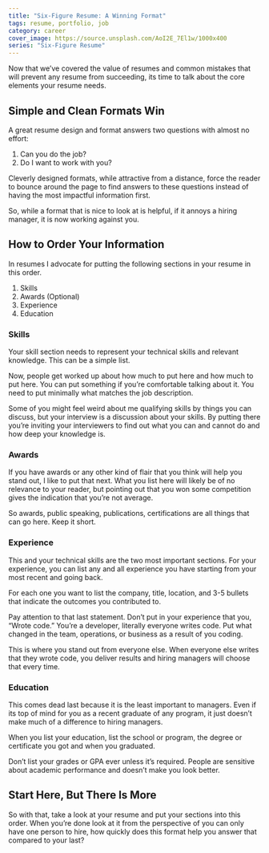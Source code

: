 ```yaml
---
title: "Six-Figure Resume: A Winning Format"
tags: resume, portfolio, job
category: career
cover_image: https://source.unsplash.com/AoI2E_7El1w/1000x400
series: "Six-Figure Resume"
---
```

Now that we’ve covered the value of resumes and common mistakes that will prevent any resume from succeeding, its time to talk about the core elements your resume needs.

## Simple and Clean Formats Win

A great resume design and format answers two questions with almost no effort:

1. Can you do the job?
2. Do I want to work with you?

Cleverly designed formats, while attractive from a distance, force the reader to bounce around the page to find answers to these questions instead of having the most impactful information first.

So, while a format that is nice to look at is helpful, if it annoys a hiring manager, it is now working against you.

## How to Order Your Information

In resumes I advocate for putting the following sections in your resume in this order.

1. Skills
2. Awards (Optional)
3. Experience
4. Education

### Skills

Your skill section needs to represent your technical skills and relevant knowledge. This can be a simple list.

Now, people get worked up about how much to put here and how much to put here. You can put something if you’re comfortable talking about it. You need to put minimally what matches the job description.

Some of you might feel weird about me qualifying skills by things you can discuss, but your interview is a discussion about your skills. By putting there you’re inviting your interviewers to find out what you can and cannot do and how deep your knowledge is.

### Awards

If you have awards or any other kind of flair that you think will help you stand out, I like to put that next. What you list here will likely be of no relevance to your reader, but pointing out that you won some competition gives the indication that you’re not average.

So awards, public speaking, publications, certifications are all things that can go here. Keep it short.

### Experience

This and your technical skills are the two most important sections. For your experience, you can list any and all experience you have starting from your most recent and going back.

For each one you want to list the company, title, location, and 3-5 bullets that indicate the outcomes you contributed to.

Pay attention to that last statement. Don’t put in your experience that you, “Wrote code.” You’re a developer, literally everyone writes code. Put what changed in the team, operations, or business as a result of you coding.

This is where you stand out from everyone else. When everyone else writes that they wrote code, you deliver results and hiring managers will choose that every time.

### Education

This comes dead last because it is the least important to managers. Even if its top of mind for you as a recent graduate of any program, it just doesn’t make much of a difference to hiring managers.

When you list your education, list the school or program, the degree or certificate you got and when you graduated.

Don’t list your grades or GPA ever unless it’s required. People are sensitive about academic performance and doesn’t make you look better.

## Start Here, But There Is More

So with that, take a look at your resume and put your sections into this order. When you’re done look at it from the perspective of you can only have one person to hire, how quickly does this format help you answer that compared to your last?
